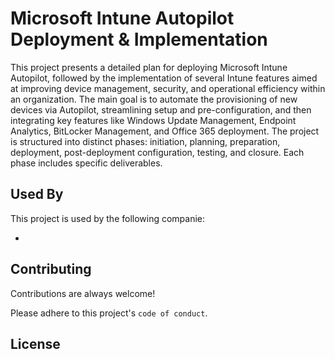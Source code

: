 

# Microsoft Intune Autopilot Deployment & Implementation

This project presents a detailed plan for deploying Microsoft Intune Autopilot, followed by the implementation of several Intune features aimed at improving device management, security, and operational efficiency within an organization. The main goal is to automate the provisioning of new devices via Autopilot, streamlining setup and pre-configuration, and then integrating key features like Windows Update Management, Endpoint Analytics, BitLocker Management, and Office 365 deployment. The project is structured into distinct phases: initiation, planning, preparation, deployment, post-deployment configuration, testing, and closure. Each phase includes specific deliverables. 


    
## Used By

This project is used by the following companie:

- 



## Contributing

Contributions are always welcome!

Please adhere to this project's `code of conduct`.




 ## License


